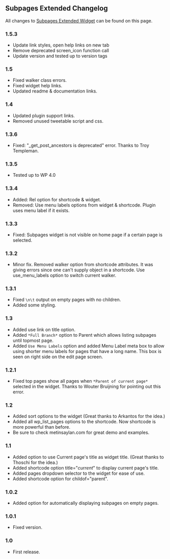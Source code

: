 ## Subpages Extended Changelog

All changes to [Subpages Extended Widget](http://metinsaylan.com/projects/wordpress/subpages-extended/) can be found on this page.

### 1.5.3
* Update link styles, open help links on new tab
* Remove deprecated screen_icon function call
* Update version and tested up to version tags

### 1.5

* Fixed walker class errors.
* Fixed widget help links.
* Updated readme & documentation links.

### 1.4
* Updated plugin support links.
* Removed unused tweetable script and css.

### 1.3.6
* Fixed: "\_get_post_ancestors is deprecated" error. Thanks to Troy Templeman.

### 1.3.5
* Tested up to WP 4.0

### 1.3.4
* Added: Rel option for shortcode & widget.
* Removed: Use menu labels options from widget & shortcode. Plugin uses menu label if it exists.

### 1.3.3
* Fixed: Subpages widget is not visible on home page if a certain page is selected.

### 1.3.2
* Minor fix. Removed walker option from shortcode attributes. It was giving errors since one can't supply object in a shortcode. Use use_menu_labels option to switch current walker.

### 1.3.1
* Fixed `\n\t` output on empty pages with no children.
* Added some styling.

### 1.3
* Added use link on title option.
* Added `*Full Branch*` option to Parent which allows listing subpages until topmost page.
* Added `Use Menu Labels` option and added Menu Label meta box to allow using shorter menu labels for pages that have a long name. This box is seen on right side on the edit page screen.

### 1.2.1
* Fixed top pages show all pages when `*Parent of current page*` selected in the widget. Thanks to Wouter Bruijning for pointing out this error.

### 1.2
* Added sort options to the widget (Great thanks to Arkantos for the idea.)
* Added all wp_list_pages options to the shortcode. Now shortcode is more powerful than before.
* Be sure to check metinsaylan.com for great demo and examples.

### 1.1
* Added option to use Current page's title as widget title. (Great thanks to Thoschi for the idea.)
* Added shortcode option title="*current*" to display current page's title.
* Added pages dropdown selector to the widget for ease of use.
* Added shortcode option for childof="parent".

### 1.0.2
* Added option for automatically displaying subpages on empty pages.

### 1.0.1
* Fixed version.

### 1.0
* First release.
